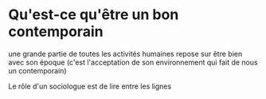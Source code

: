 # Qu'est-ce qu'être un bon contemporain

une grande partie de toutes les activités humaines repose sur être bien avec son époque \(c'est l'acceptation de son environnement qui fait de nous un contemporain\)

Le rôle d'un sociologue est de lire entre les lignes




